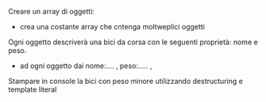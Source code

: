 Creare un array di oggetti:
- crea una costante array che cntenga moltweplici oggetti

Ogni oggetto descriverà una bici da corsa con le seguenti proprietà: nome e peso.
- ad ogni oggetto dai nome:.... , peso:..... ,

Stampare in console la bici con peso minore utilizzando destructuring e template literal